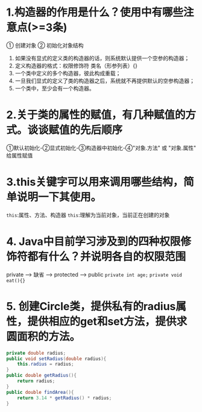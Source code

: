 # 
# 1.构造器的作用是什么？使用中有哪些注意点(>=3条)
① 创建对象 ② 初始化对象结构 

1. 如果没有显式的定义类的构造器的话，则系统默认提供一个空参的构造器；
1. 定义构造器的格式：权限修饰符 类名（形参列表）{}
1. 一个类中定义的多个构造器，彼此构成重载；
1. 一旦我们显式的定义了类的构造器之后，系统就不再提供默认的空参构造器；
1. 一个类中，至少会有一个构造器。
# 2.关于类的属性的赋值，有几种赋值的方式。谈谈赋值的先后顺序
①默认初始化-②显式初始化-③构造器中初始化-④"对象.方法" 或 "对象.属性" 给属性赋值
# 3.this关键字可以用来调用哪些结构，简单说明一下其使用。
`this`:属性、方法、构造器
`this`:理解为当前对象，当前正在创建的对象
# 4. Java中目前学习涉及到的四种权限修饰符都有什么？并说明各自的权限范围
private --> 缺省 --> protected --> public
`private int age;`
`private void eat(){}`
# 5. 创建Circle类，提供私有的radius属性，提供相应的get和set方法，提供求圆面积的方法。
```java
private double radius;
public void setRadius(double radius){
	this.radius = radius;
}
public double getRadius(){
	return radius;
}
public double findArea(){
	return 3.14 * getRadius() * radius;
}
```






​

